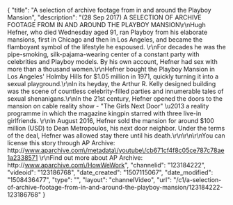 {
    "title": "A selection of archive footage from in and around the Playboy Mansion",
    "description": "(28 Sep 2017) A SELECTION OF ARCHIVE FOOTAGE FROM IN AND AROUND THE PLAYBOY MANSION\r\nHugh Hefner, who died Wednesday aged 91, ran Playboy from his elaborate mansions, first in Chicago and then in Los Angeles, and became the flamboyant symbol of the lifestyle he espoused. \r\nFor decades he was the pipe-smoking, silk-pajama-wearing center of a constant party with celebrities and Playboy models. By his own account, Hefner had sex with more than a thousand women.\r\nHefner bought the Playboy Mansion in Los Angeles' Holmby Hills for $1.05 million in 1971, quickly turning it into a sexual playground.\r\nIn its heyday, the Arthur R. Kelly designed building was the scene of countless celebrity-filled parties and innumerable tales of sexual shenanigans.\r\nIn the 21st century, Hefner opened the doors to the mansion on cable reality show - \"The Girls Next Door\" \u2013 a reality programme in which the magazine kingpin starred with three live-in girlfriends. \r\nIn August 2016, Hefner sold the mansion for around $100 million (USD) to Dean Metropoulos, his next door neighbor. Under the terms of the deal, Hefner was allowed stay there until his death.\r\n\r\n\r\nYou can license this story through AP Archive: http:\/\/www.aparchive.com\/metadata\/youtube\/cb671cf4f8c05ce787c78ae1a2338571 \r\nFind out more about AP Archive: http:\/\/www.aparchive.com\/HowWeWork",
    "channelid": "123184222",
    "videoid": "123186768",
    "date_created": "1507115067",
    "date_modified": "1508436477",
    "type": "",
    "layout": "channelVideo",
    "url": "\/c1\/a-selection-of-archive-footage-from-in-and-around-the-playboy-mansion\/123184222-123186768"
}